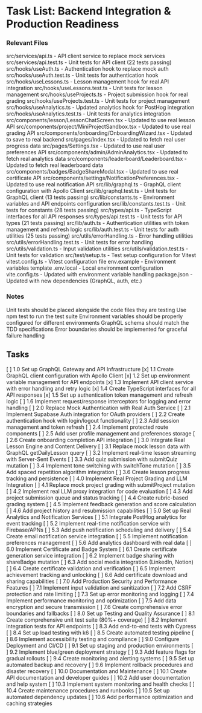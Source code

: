 # Task List: Backend Integration & Production Readiness

### Relevant Files
src/services/api.ts - API client service to replace mock services
src/services/api.test.ts - Unit tests for API client (22 tests passing)
src/hooks/useAuth.ts - Authentication hook to replace mock auth
src/hooks/useAuth.test.ts - Unit tests for authentication hook
src/hooks/useLessons.ts - Lesson management hook for real API integration
src/hooks/useLessons.test.ts - Unit tests for lesson management
src/hooks/useProjects.ts - Project submission hook for real grading
src/hooks/useProjects.test.ts - Unit tests for project management
src/hooks/useAnalytics.ts - Updated analytics hook for PostHog integration
src/hooks/useAnalytics.test.ts - Unit tests for analytics integration
src/components/lesson/LessonChatScreen.tsx - Updated to use real lesson API
src/components/project/MiniProjectSandbox.tsx - Updated to use real grading API
src/components/onboarding/OnboardingWizard.tsx - Updated to save to real backend
src/pages/Index.tsx - Updated to fetch real user progress data
src/pages/Settings.tsx - Updated to use real user preferences API
src/components/admin/AdminAnalytics.tsx - Updated to fetch real analytics data
src/components/leaderboard/Leaderboard.tsx - Updated to fetch real leaderboard data
src/components/badges/BadgeShareModal.tsx - Updated to use real certificate API
src/components/settings/NotificationPreferences.tsx - Updated to use real notification API
src/lib/graphql.ts - GraphQL client configuration with Apollo Client
src/lib/graphql.test.ts - Unit tests for GraphQL client (13 tests passing)
src/lib/constants.ts - Environment variables and API endpoints configuration
src/lib/constants.test.ts - Unit tests for constants (28 tests passing)
src/types/api.ts - TypeScript interfaces for all API responses
src/types/api.test.ts - Unit tests for API types (21 tests passing)
src/lib/auth.ts - Authentication utilities with token management and refresh logic
src/lib/auth.test.ts - Unit tests for auth utilities (25 tests passing)
src/utils/errorHandling.ts - Error handling utilities
src/utils/errorHandling.test.ts - Unit tests for error handling
src/utils/validation.ts - Input validation utilities
src/utils/validation.test.ts - Unit tests for validation
src/test/setup.ts - Test setup configuration for Vitest
vitest.config.ts - Vitest configuration file
env.example - Environment variables template
.env.local - Local environment configuration
vite.config.ts - Updated with environment variable handling
package.json - Updated with new dependencies (GraphQL, auth, etc.)

### Notes
Unit tests should be placed alongside the code files they are testing
Use npm test to run the test suite
Environment variables should be properly configured for different environments
GraphQL schema should match the TDD specifications
Error boundaries should be implemented for graceful failure handling

## Tasks
[ ] 1.0 Set up GraphQL Gateway and API Infrastructure
    [x] 1.1 Create GraphQL client configuration with Apollo Client
    [x] 1.2 Set up environment variable management for API endpoints
    [x] 1.3 Implement API client service with error handling and retry logic
    [x] 1.4 Create TypeScript interfaces for all API responses
    [x] 1.5 Set up authentication token management and refresh logic
    [ ] 1.6 Implement request/response interceptors for logging and error handling
[ ] 2.0 Replace Mock Authentication with Real Auth Service
    [ ] 2.1 Implement Supabase Auth integration for OAuth providers
    [ ] 2.2 Create authentication hook with login/logout functionality
    [ ] 2.3 Add session management and token refresh
    [ ] 2.4 Implement protected route components
    [ ] 2.5 Add user profile management and preferences storage
    [ ] 2.6 Create onboarding completion API integration
[ ] 3.0 Integrate Real Lesson Engine and Content Delivery
    [ ] 3.1 Replace mock lesson data with GraphQL getDailyLesson query
    [ ] 3.2 Implement real-time lesson streaming with Server-Sent Events
    [ ] 3.3 Add quiz submission with submitQuiz mutation
    [ ] 3.4 Implement tone switching with switchTone mutation
    [ ] 3.5 Add spaced repetition algorithm integration
    [ ] 3.6 Create lesson progress tracking and persistence
[ ] 4.0 Implement Real Project Grading and LLM Integration
    [ ] 4.1 Replace mock project grading with submitProject mutation
    [ ] 4.2 Implement real LLM proxy integration for code evaluation
    [ ] 4.3 Add project submission queue and status tracking
    [ ] 4.4 Create rubric-based grading system
    [ ] 4.5 Implement feedback generation and score calculation
    [ ] 4.6 Add project history and resubmission capabilities
[ ] 5.0 Set up Real Analytics and Notification Services
    [ ] 5.1 Integrate PostHog analytics for event tracking
    [ ] 5.2 Implement real-time notification service with Firebase/APNs
    [ ] 5.3 Add push notification scheduling and delivery
    [ ] 5.4 Create email notification service integration
    [ ] 5.5 Implement notification preferences management
    [ ] 5.6 Add analytics dashboard with real data
[ ] 6.0 Implement Certificate and Badge System
    [ ] 6.1 Create certificate generation service integration
    [ ] 6.2 Implement badge sharing with shareBadge mutation
    [ ] 6.3 Add social media integration (LinkedIn, Notion)
    [ ] 6.4 Create certificate validation and verification
    [ ] 6.5 Implement achievement tracking and unlocking
    [ ] 6.6 Add certificate download and sharing capabilities
[ ] 7.0 Add Production Security and Performance Features
    [ ] 7.1 Implement input validation and sanitization
    [ ] 7.2 Add CSRF protection and rate limiting
    [ ] 7.3 Set up error monitoring and logging
    [ ] 7.4 Implement performance monitoring and optimization
    [ ] 7.5 Add data encryption and secure transmission
    [ ] 7.6 Create comprehensive error boundaries and fallbacks
[ ] 8.0 Set up Testing and Quality Assurance
    [ ] 8.1 Create comprehensive unit test suite (80%+ coverage)
    [ ] 8.2 Implement integration tests for API endpoints
    [ ] 8.3 Add end-to-end tests with Cypress
    [ ] 8.4 Set up load testing with k6
    [ ] 8.5 Create automated testing pipeline
    [ ] 8.6 Implement accessibility testing and compliance
[ ] 9.0 Configure Deployment and CI/CD
    [ ] 9.1 Set up staging and production environments
    [ ] 9.2 Implement blue/green deployment strategy
    [ ] 9.3 Add feature flags for gradual rollouts
    [ ] 9.4 Create monitoring and alerting systems
    [ ] 9.5 Set up automated backup and recovery
    [ ] 9.6 Implement rollback procedures and disaster recovery
[ ] 10.0 Documentation and Maintenance
    [ ] 10.1 Create API documentation and developer guides
    [ ] 10.2 Add user documentation and help system
    [ ] 10.3 Implement system monitoring and health checks
    [ ] 10.4 Create maintenance procedures and runbooks
    [ ] 10.5 Set up automated dependency updates
    [ ] 10.6 Add performance optimization and caching strategies